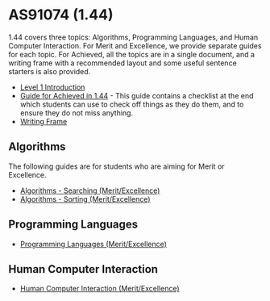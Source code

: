 # AS91074 (1.44)

1.44 covers three topics: Algorithms, Programming Languages, and Human Computer Interaction. For Merit and Excellence, we provide separate guides for each topic. For Achieved, all the topics are in a single document, and a writing frame with a recommended layout and some useful sentence starters is also provided.

- [Level 1 Introduction](curriculum-guides/ncea/assessment-guide-level-1-introduction.html)
- [Guide for Achieved in 1.44](files/Achievement-project-for-AS91074.pdf) - This guide contains a checklist at the end which students can use to check off things as they do them, and to ensure they do not miss anything.
- [Writing Frame](files/Writing-Frame-for-AS91074-Achieved.pdf)

## Algorithms

The following guides are for students who are aiming for Merit or Excellence.

- [Algorithms - Searching (Merit/Excellence)](curriculum-guides/ncea/assessment-guide-level-1-searching-algorithms.html)
- [Algorithms - Sorting (Merit/Excellence)](curriculum-guides/ncea/assessment-guide-level-1-sorting-algorithms.html)

## Programming Languages

- [Programming Languages (Merit/Excellence)](curriculum-guides/ncea/assessment-guide-level-1-programming-languages.html)

## Human Computer Interaction

- [Human Computer Interaction (Merit/Excellence)](curriculum-guides/ncea/assessment-guide-level-1-human-computer-interaction.html)
